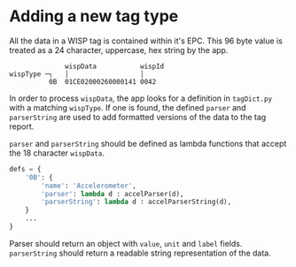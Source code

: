 # Adding a new tag type

All the data in a WISP tag is contained within it's EPC. This 96 byte value is treated as a 24 character, uppercase, hex string by the app.

```
              wispData           wispId
wispType ─┐   │                  │
          0B  01CE02000260000141 0042
```

In order to process `wispData`, the app looks for a definition in `tagDict.py` with a matching `wispType`. If one is found, the defined `parser` and `parserString` are used to add formatted versions of the data to the tag report.

`parser` and `parserString` should be defined as lambda functions that accept the 18 character `wispData`.

```python
defs = {
	'0B': {
        'name': 'Accelerometer',
        'parser': lambda d : accelParser(d),
        'parserString': lambda d : accelParserString(d),
    }
	...
}
```

Parser should return an object with `value`, `unit` and `label` fields. `parserString` should return a readable string representation of the data. 
